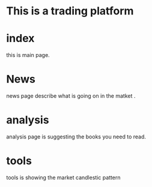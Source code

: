 <!-- @format -->

# This is a trading platform

# index

this is main page.

# News

news page describe what is going on in the matket .

# analysis

analysis page is suggesting the books you need to read.

# tools

tools is showing the market candlestic pattern

